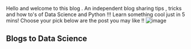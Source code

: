 Hello and welcome to this blog .
An independent blog sharing tips , tricks and how to's of Data Science and Python !!! Learn something cool just in 5 mins! Choose your pick below are the post you may like !!
![image](https://user-images.githubusercontent.com/64553800/96010171-23309300-0e5f-11eb-96db-d4f200928a53.png)

## Blogs to Data Science



